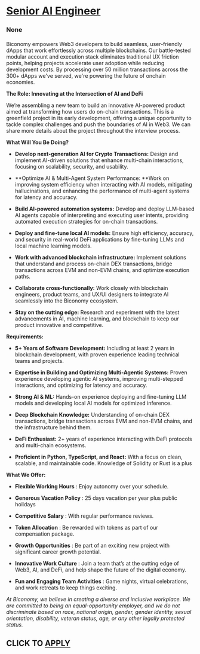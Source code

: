 # [Senior AI Engineer](https://www.remotewlb.com/apply/senior-ai-engineer-130866)  
### None  
####  

Biconomy empowers Web3 developers to build seamless, user-friendly dApps that work effortlessly across multiple blockchains. Our battle-tested modular account and execution stack eliminates traditional UX friction points, helping projects accelerate user adoption while reducing development costs. By processing over 50 million transactions across the 300+ dApps we've served, we're powering the future of onchain economies.  
  
 **The Role: Innovating at the Intersection of AI and DeFi**  
  
We’re assembling a new team to build an innovative AI-powered product aimed at transforming how users do on-chain transactions. This is a greenfield project in its early development, offering a unique opportunity to tackle complex challenges and push the boundaries of AI in Web3. We can share more details about the project throughout the interview process.  
  
 **What Will You Be Doing?**

  *  **Develop next-generation AI for Crypto Transactions:** Design and implement AI-driven solutions that enhance multi-chain interactions, focusing on scalability, security, and usability.

  *  **Optimize AI & Multi-Agent System Performance: **Work on improving system efficiency when interacting with AI models, mitigating hallucinations, and enhancing the performance of multi-agent systems for latency and accuracy.

  *  **Build AI-powered automation systems:** Develop and deploy LLM-based AI agents capable of interpreting and executing user intents, providing automated execution strategies for on-chain transactions.

  *  **Deploy and fine-tune local AI models:** Ensure high efficiency, accuracy, and security in real-world DeFi applications by fine-tuning LLMs and local machine learning models.

  *  **Work with advanced blockchain infrastructure:** Implement solutions that understand and process on-chain DEX transactions, bridge transactions across EVM and non-EVM chains, and optimize execution paths.

  *  **Collaborate cross-functionally:** Work closely with blockchain engineers, product teams, and UX/UI designers to integrate AI seamlessly into the Biconomy ecosystem.

  *  **Stay on the cutting edge:** Research and experiment with the latest advancements in AI, machine learning, and blockchain to keep our product innovative and competitive.  
  

 **Requirements:**

  *  **5+ Years of Software Development:** Including at least 2 years in blockchain development, with proven experience leading technical teams and projects.

  *  **Expertise in Building and Optimizing Multi-Agentic Systems:** Proven experience developing agentic AI systems, improving multi-stepped interactions, and optimizing for latency and accuracy. 

  * **Strong AI & ML:** Hands-on experience deploying and fine-tuning LLM models and developing local AI models for optimized inference.

  *  **Deep Blockchain Knowledge:** Understanding of on-chain DEX transactions, bridge transactions across EVM and non-EVM chains, and the infrastructure behind them.

  *  **DeFi Enthusiast:** 2+ years of experience interacting with DeFi protocols and multi-chain ecosystems.

  *  **Proficient in Python, TypeScript, and React:** With a focus on clean, scalable, and maintainable code. Knowledge of Solidity or Rust is a plus

  
 **What We Offer:**

  *  **Flexible Working Hours** : Enjoy autonomy over your schedule.

  *  **Generous Vacation Policy** : 25 days vacation per year plus public holidays

  *  **Competitive Salary** : With regular performance reviews.

  *  **Token Allocation** : Be rewarded with tokens as part of our compensation package.

  *  **Growth Opportunities** : Be part of an exciting new project with significant career growth potential.

  *  **Innovative Work Culture** : Join a team that’s at the cutting edge of Web3, AI, and DeFi, and help shape the future of the digital economy.

  *  **Fun and Engaging Team Activities** : Game nights, virtual celebrations, and work retreats to keep things exciting.

  
 _At Biconomy, we believe in creating a diverse and inclusive workplace. We are committed to being an equal-opportunity employer, and we do not discriminate based on race, national origin, gender, gender identity, sexual orientation, disability, veteran status, age, or any other legally protected status._

  
## CLICK TO [APPLY](https://www.remotewlb.com/apply/senior-ai-engineer-130866)

